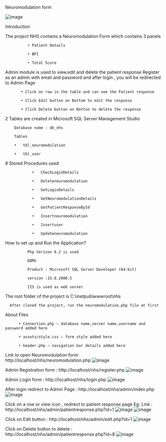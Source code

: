 Neuromodulation form

![image](https://github.com/nibinbenny47/nhs/assets/75657897/8d91634e-acb0-491e-a2c8-4e2aa2bd1630)


Introduction

The project NHS contains a Neuromodulation Form which contains 3 panels

              •	Patient Details
              
              •	BPI
              
              •	Total Score
  
Admin module is used to view,edit and delete the patient response
Register as an admin with email and password and after login , you will be redirected to Admin Page

           • Click on row in the table and can see the Patient response 
          
           • Click Edit button on Bottom to edit the response
          
           • Click Delete button on Botton to delete the response


2 Tables are created in Microsoft SQL Server Management Studio

        Database name : db_nhs
        
        Tables
        
        •	tbl_neuromodulation
        
        •	tbl_user

8 Stored Procedures used

                •	CheckLoginDetails
                
                •	Deleteneuromodulation
                
                •	GetLoginDetails
                
                •	GetNeuromodulationDetails
                
                •	GetPatientResponseById
                
                •	Insertneuromodulation
                
                •	Insertuser
                
                •	Updateneuromodulation

 How to set up and Run the Application?

              Php Verison 8.2 is used
              
              DBMS
              
              Product : Microsoft SQL Server Developer (64-bit)
              
              version :15.0.2000.5
              
              IIS is used as web server

The root folder of the project is C:\inetpub\wwwroot\nhs


      After cloned the project, run the neuromodulation.php file at first

About Files

          •	Connection.php – database name,server name,username and password added here
          
          •	assets/style.css – form style added here
          
          •	header.php – navigation bar details added here


Link to open Neuromodulation form:  http://localhost/nhs/neuromodulation.php
![image](https://github.com/nibinbenny47/nhs/assets/75657897/a009a93c-1963-4839-a65c-5db048139d4c)

 

Admin Registration form : http://localhost/nhs/register.php
![image](https://github.com/nibinbenny47/nhs/assets/75657897/ce5e7303-d820-44c1-88fc-c90218593041)


 

Admin Login form : http://localhost/nhs/login.php
![image](https://github.com/nibinbenny47/nhs/assets/75657897/2461cda1-f21e-4514-ba79-369d7060a12e)

 
After login redirect to Admin Page : http://localhost/nhs/admin/index.php
![image](https://github.com/nibinbenny47/nhs/assets/75657897/40914735-a71a-4508-8ae4-7bdbd6451d23)

 

Click on a row or view icon , redirect to patient response page
Eg: Link : http://localhost/nhs/admin/patientresponse.php?id=1
![image](https://github.com/nibinbenny47/nhs/assets/75657897/4b71117c-48aa-49bd-8a1e-50cf4a6b8b81)
![image](https://github.com/nibinbenny47/nhs/assets/75657897/ca26480f-3b7e-43f3-b632-92a30bc76cc5)


 

 

Click on Edit button : http://localhost/nhs/admin/edit.php?id=1
![image](https://github.com/nibinbenny47/nhs/assets/75657897/16ab7ce9-1535-4f41-a14e-b9125b793dff)

 
Click on Delete button to delete : http://localhost/nhs/admin/patientresponse.php?id=8
![image](https://github.com/nibinbenny47/nhs/assets/75657897/24f3b57e-6c44-421e-a722-804925a19844)

 


